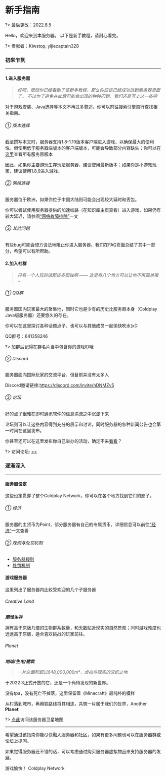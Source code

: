# 新手指南

?> 最后更改：2022.8.5

Hello，欢迎来到本服务器。
以下是新手教程，请耐心看完。

?> 贡献者：Kiwstop, yijiecaptain328


### 初来乍到

----------

#### 1.进入服务器


> *好吧，既然你已经看到了该新手教程，那么你应该已经成功进到服务器里面了。*
> *不过为了避免在此后可能会出现的种种问题，我们还是写上这一条吧*

对于游戏安装、Java选择等本文不再过多赘述，你可以前往搜索引擎自行查找相关指南。

###### ① 版本选择

截至撰写本文时，服务器支持1.8-1.19版本客户端进入游戏，以确保最大的便利性。但使用低于服务器端版本的客户端版本，可能会导致部分内容缺失；你可以在[这里](https://docs.coldplays.net/#/csje/servers)查看所有服务器版本

因此，如果你主要游玩生存玩法服务器，建议使用最新版本；如果你是小游戏玩家，建议使用1.8.9进入游戏。

###### ② 网络连接

服务器位于欧洲，如果你位于中国大陆则可能会出现较大延时和丢包。

你可以尝试使用服务器提供的加速线路（在知识库主页查看）进入游戏，如果仍有较大延迟，请参阅[“网络故障排除”](https://docs.coldplays.net/#/csje/network-troubleshoot)一文

###### ③ 其他问题

有些bug可能会想方设法地阻止你进入服务器。我们在FAQ页面总结了其中一部分，希望可以有所帮助。

#### 2.加入社群

> *只有一个人玩的话那该多孤独啊 ——*
> *这里有几个地方可以让你不再孤单哦~*

###### ① QQ群

服务器国内玩家最大的聚集地，同时它也是少有的历史比服务器本身（Coldplay Java版服务器）还要悠久的存在。

你可以在这里探讨各种话题点子，也可以与其他成员一起愉快吹水(xD

QQ群号：641358246

?> 加群后记得在群名片当中包含你的游戏ID哦

###### ② Discord 

服务器面向国际玩家的交流平台，但目前并没有太多人

Discord邀请链接:https://discord.com/invite/hDNMZv5

###### ③ 论坛 

好的点子很难在即时通讯软件的信息洪流之中沉淀下来

论坛则可以让这些内容得到充分的展示和讨论，同时服务器的各种新闻公告也会第一时间在这里发布。

你甚至还可以在这里发布你自己举办的活动，确定不来[看看](https://coldplays.net/forums/%E7%A4%BE%E5%8C%BA%E6%B4%BB%E5%8A%A8.12/)？

?> 访问论坛: [>>](https://coldplays.net/forums/)

### 逐渐深入

----------

#### 服务器设定

这些设定贯穿了整个Coldplay Network，你可以在各个地方找到它们的影子。

###### ① 经济

服务器的主货币为Point，部分服务器有自己的专属货币，详细信息可以前往[“经济”](https://docs.coldplays.net/#/csje/economy)一文查看

###### ② 规则与处罚机制

 - [服务器规则](https://coldplays.net/rule)
 - [处罚机制](https://docs.coldplays.net/#/mechanism/punishments)


#### 游戏服务器

这里列出了服务器内比较受欢迎的几个子服务器

###### Creative Land

***困难生存***

拥有高于原版几倍的生物群系数量，和无数贴近现实的自然景观；同时游戏难度也远远高于原版，适合喜欢挑战的玩家前往。

###### Planet

***地球/生电/建筑***

> *一片总面积超过648,000,000m²，虚拟与现实的交织之地*

于2022.3正式开放的它，还是一个尚待发现的新世界。

 没有tpa，没有死亡不掉落，这里保留着《Minecraft》最纯朴的模样
 
 从村落到城市，再用铁路线将其相连，共筑一片属于我们的世界，Another **Planet**
 
 ?> [点此](https://satellite.coldplays.net)访问该服务器卫星地图
 
 
----------

希望通过该指南你能尽快融入服务器和社区，如果有更多问题也可以在服务器群或论坛上提问。

如果觉得服务器还不错的话，可以考虑通过购买服务器虚拟物品来支持服务器的发展。

游戏愉快！
Coldplay Network
